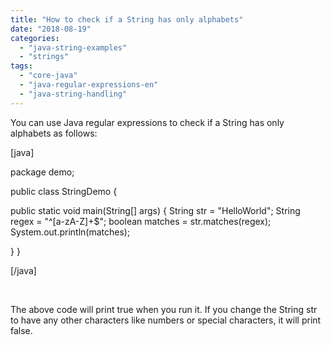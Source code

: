 ```yaml
---
title: "How to check if a String has only alphabets"
date: "2018-08-19"
categories: 
  - "java-string-examples"
  - "strings"
tags: 
  - "core-java"
  - "java-regular-expressions-en"
  - "java-string-handling"
---
```


You can use Java regular expressions to check if a String has only alphabets as follows:

\[java\]

package demo;

public class StringDemo {

public static void main(String\[\] args) { String str = "HelloWorld"; String regex = "^\[a-zA-Z\]+$"; boolean matches = str.matches(regex); System.out.println(matches);

} }

\[/java\]

 

The above code will print true when you run it. If you change the String str to have any other characters like numbers or special characters, it will print false.
